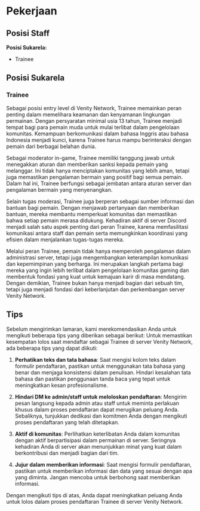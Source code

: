# Pekerjaan


## Posisi Staff


**Posisi Sukarela:**
- Trainee


## Posisi Sukarela

### Trainee
Sebagai posisi entry level di Venity Network, Trainee memainkan peran penting dalam memelihara keamanan dan kenyamanan lingkungan permainan. Dengan persyaratan minimal usia 13 tahun, Trainee menjadi tempat bagi para pemain muda untuk mulai terlibat dalam pengelolaan komunitas. Kemampuan berkomunikasi dalam bahasa Inggris atau bahasa Indonesia menjadi kunci, karena Trainee harus mampu berinteraksi dengan pemain dari berbagai belahan dunia.

Sebagai moderator in-game, Trainee memiliki tanggung jawab untuk menegakkan aturan dan memberikan sanksi kepada pemain yang melanggar. Ini tidak hanya menciptakan komunitas yang lebih aman, tetapi juga memastikan pengalaman bermain yang positif bagi semua pemain. Dalam hal ini, Trainee berfungsi sebagai jembatan antara aturan server dan pengalaman bermain yang menyenangkan.

Selain tugas moderasi, Trainee juga berperan sebagai sumber informasi dan bantuan bagi pemain. Dengan menjawab pertanyaan dan memberikan bantuan, mereka membantu memperkuat komunitas dan memastikan bahwa setiap pemain merasa didukung. Kehadiran aktif di server Discord menjadi salah satu aspek penting dari peran Trainee, karena memfasilitasi komunikasi antara staff dan pemain serta memungkinkan koordinasi yang efisien dalam menjalankan tugas-tugas mereka.

Melalui peran Trainee, pemain tidak hanya memperoleh pengalaman dalam administrasi server, tetapi juga mengembangkan keterampilan komunikasi dan kepemimpinan yang berharga. Ini merupakan langkah pertama bagi mereka yang ingin lebih terlibat dalam pengelolaan komunitas gaming dan membentuk fondasi yang kuat untuk kemajuan karir di masa mendatang. Dengan demikian, Trainee bukan hanya menjadi bagian dari sebuah tim, tetapi juga menjadi fondasi dari keberlanjutan dan perkembangan server Venity Network.

## Tips
Sebelum mengirimkan lamaran, kami merekomendasikan Anda untuk mengikuti beberapa tips yang diberikan sebagai berikut:
Untuk memastikan kesempatan lolos saat mendaftar sebagai Trainee di server Venity Network, ada beberapa tips yang dapat diikuti:

1. **Perhatikan teks dan tata bahasa**: Saat mengisi kolom teks dalam formulir pendaftaran, pastikan untuk menggunakan tata bahasa yang benar dan menjaga konsistensi dalam penulisan. Hindari kesalahan tata bahasa dan pastikan penggunaan tanda baca yang tepat untuk meningkatkan kesan profesionalisme.

2. **Hindari DM ke admin/staff untuk meloloskan pendaftaran**: Mengirim pesan langsung kepada admin atau staff untuk meminta perlakuan khusus dalam proses pendaftaran dapat merugikan peluang Anda. Sebaliknya, tunjukkan dedikasi dan komitmen Anda dengan mengikuti proses pendaftaran yang telah ditetapkan.

3. **Aktif di komunitas**: Perlihatkan keterlibatan Anda dalam komunitas dengan aktif berpartisipasi dalam permainan di server. Seringnya kehadiran Anda di server akan menunjukkan minat yang kuat dalam berkontribusi dan menjadi bagian dari tim.

4. **Jujur dalam memberikan informasi**: Saat mengisi formulir pendaftaran, pastikan untuk memberikan informasi dan data yang sesuai dengan apa yang diminta. Jangan mencoba untuk berbohong saat memberikan informasi.

Dengan mengikuti tips di atas, Anda dapat meningkatkan peluang Anda untuk lolos dalam proses pendaftaran Trainee di server Venity Network.

